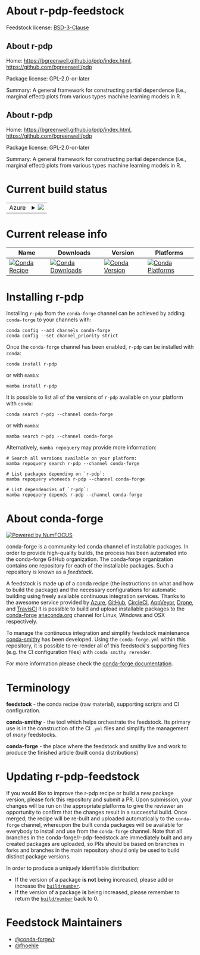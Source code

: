 About r-pdp-feedstock
=====================

Feedstock license: [BSD-3-Clause](https://github.com/conda-forge/r-pdp-feedstock/blob/main/LICENSE.txt)


About r-pdp
-----------

Home: https://bgreenwell.github.io/pdp/index.html, https://github.com/bgreenwell/pdp

Package license: GPL-2.0-or-later

Summary: A general framework for constructing partial dependence (i.e.,  marginal effect) plots from various types machine learning models in R.

About r-pdp
-----------

Home: https://bgreenwell.github.io/pdp/index.html, https://github.com/bgreenwell/pdp

Package license: GPL-2.0-or-later

Summary: A general framework for constructing partial dependence (i.e.,  marginal effect) plots from various types machine learning models in R.

Current build status
====================


<table>
    
  <tr>
    <td>Azure</td>
    <td>
      <details>
        <summary>
          <a href="https://dev.azure.com/conda-forge/feedstock-builds/_build/latest?definitionId=7155&branchName=main">
            <img src="https://dev.azure.com/conda-forge/feedstock-builds/_apis/build/status/r-pdp-feedstock?branchName=main">
          </a>
        </summary>
        <table>
          <thead><tr><th>Variant</th><th>Status</th></tr></thead>
          <tbody><tr>
              <td>linux_64_r_base4.2</td>
              <td>
                <a href="https://dev.azure.com/conda-forge/feedstock-builds/_build/latest?definitionId=7155&branchName=main">
                  <img src="https://dev.azure.com/conda-forge/feedstock-builds/_apis/build/status/r-pdp-feedstock?branchName=main&jobName=linux&configuration=linux%20linux_64_r_base4.2" alt="variant">
                </a>
              </td>
            </tr><tr>
              <td>linux_64_r_base4.3</td>
              <td>
                <a href="https://dev.azure.com/conda-forge/feedstock-builds/_build/latest?definitionId=7155&branchName=main">
                  <img src="https://dev.azure.com/conda-forge/feedstock-builds/_apis/build/status/r-pdp-feedstock?branchName=main&jobName=linux&configuration=linux%20linux_64_r_base4.3" alt="variant">
                </a>
              </td>
            </tr><tr>
              <td>osx_64_r_base4.2</td>
              <td>
                <a href="https://dev.azure.com/conda-forge/feedstock-builds/_build/latest?definitionId=7155&branchName=main">
                  <img src="https://dev.azure.com/conda-forge/feedstock-builds/_apis/build/status/r-pdp-feedstock?branchName=main&jobName=osx&configuration=osx%20osx_64_r_base4.2" alt="variant">
                </a>
              </td>
            </tr><tr>
              <td>osx_64_r_base4.3</td>
              <td>
                <a href="https://dev.azure.com/conda-forge/feedstock-builds/_build/latest?definitionId=7155&branchName=main">
                  <img src="https://dev.azure.com/conda-forge/feedstock-builds/_apis/build/status/r-pdp-feedstock?branchName=main&jobName=osx&configuration=osx%20osx_64_r_base4.3" alt="variant">
                </a>
              </td>
            </tr><tr>
              <td>osx_arm64_r_base4.2</td>
              <td>
                <a href="https://dev.azure.com/conda-forge/feedstock-builds/_build/latest?definitionId=7155&branchName=main">
                  <img src="https://dev.azure.com/conda-forge/feedstock-builds/_apis/build/status/r-pdp-feedstock?branchName=main&jobName=osx&configuration=osx%20osx_arm64_r_base4.2" alt="variant">
                </a>
              </td>
            </tr><tr>
              <td>osx_arm64_r_base4.3</td>
              <td>
                <a href="https://dev.azure.com/conda-forge/feedstock-builds/_build/latest?definitionId=7155&branchName=main">
                  <img src="https://dev.azure.com/conda-forge/feedstock-builds/_apis/build/status/r-pdp-feedstock?branchName=main&jobName=osx&configuration=osx%20osx_arm64_r_base4.3" alt="variant">
                </a>
              </td>
            </tr><tr>
              <td>win_64</td>
              <td>
                <a href="https://dev.azure.com/conda-forge/feedstock-builds/_build/latest?definitionId=7155&branchName=main">
                  <img src="https://dev.azure.com/conda-forge/feedstock-builds/_apis/build/status/r-pdp-feedstock?branchName=main&jobName=win&configuration=win%20win_64_" alt="variant">
                </a>
              </td>
            </tr>
          </tbody>
        </table>
      </details>
    </td>
  </tr>
</table>

Current release info
====================

| Name | Downloads | Version | Platforms |
| --- | --- | --- | --- |
| [![Conda Recipe](https://img.shields.io/badge/recipe-r--pdp-green.svg)](https://anaconda.org/conda-forge/r-pdp) | [![Conda Downloads](https://img.shields.io/conda/dn/conda-forge/r-pdp.svg)](https://anaconda.org/conda-forge/r-pdp) | [![Conda Version](https://img.shields.io/conda/vn/conda-forge/r-pdp.svg)](https://anaconda.org/conda-forge/r-pdp) | [![Conda Platforms](https://img.shields.io/conda/pn/conda-forge/r-pdp.svg)](https://anaconda.org/conda-forge/r-pdp) |

Installing r-pdp
================

Installing `r-pdp` from the `conda-forge` channel can be achieved by adding `conda-forge` to your channels with:

```
conda config --add channels conda-forge
conda config --set channel_priority strict
```

Once the `conda-forge` channel has been enabled, `r-pdp` can be installed with `conda`:

```
conda install r-pdp
```

or with `mamba`:

```
mamba install r-pdp
```

It is possible to list all of the versions of `r-pdp` available on your platform with `conda`:

```
conda search r-pdp --channel conda-forge
```

or with `mamba`:

```
mamba search r-pdp --channel conda-forge
```

Alternatively, `mamba repoquery` may provide more information:

```
# Search all versions available on your platform:
mamba repoquery search r-pdp --channel conda-forge

# List packages depending on `r-pdp`:
mamba repoquery whoneeds r-pdp --channel conda-forge

# List dependencies of `r-pdp`:
mamba repoquery depends r-pdp --channel conda-forge
```


About conda-forge
=================

[![Powered by
NumFOCUS](https://img.shields.io/badge/powered%20by-NumFOCUS-orange.svg?style=flat&colorA=E1523D&colorB=007D8A)](https://numfocus.org)

conda-forge is a community-led conda channel of installable packages.
In order to provide high-quality builds, the process has been automated into the
conda-forge GitHub organization. The conda-forge organization contains one repository
for each of the installable packages. Such a repository is known as a *feedstock*.

A feedstock is made up of a conda recipe (the instructions on what and how to build
the package) and the necessary configurations for automatic building using freely
available continuous integration services. Thanks to the awesome service provided by
[Azure](https://azure.microsoft.com/en-us/services/devops/), [GitHub](https://github.com/),
[CircleCI](https://circleci.com/), [AppVeyor](https://www.appveyor.com/),
[Drone](https://cloud.drone.io/welcome), and [TravisCI](https://travis-ci.com/)
it is possible to build and upload installable packages to the
[conda-forge](https://anaconda.org/conda-forge) [anaconda.org](https://anaconda.org/)
channel for Linux, Windows and OSX respectively.

To manage the continuous integration and simplify feedstock maintenance
[conda-smithy](https://github.com/conda-forge/conda-smithy) has been developed.
Using the ``conda-forge.yml`` within this repository, it is possible to re-render all of
this feedstock's supporting files (e.g. the CI configuration files) with ``conda smithy rerender``.

For more information please check the [conda-forge documentation](https://conda-forge.org/docs/).

Terminology
===========

**feedstock** - the conda recipe (raw material), supporting scripts and CI configuration.

**conda-smithy** - the tool which helps orchestrate the feedstock.
                   Its primary use is in the construction of the CI ``.yml`` files
                   and simplify the management of *many* feedstocks.

**conda-forge** - the place where the feedstock and smithy live and work to
                  produce the finished article (built conda distributions)


Updating r-pdp-feedstock
========================

If you would like to improve the r-pdp recipe or build a new
package version, please fork this repository and submit a PR. Upon submission,
your changes will be run on the appropriate platforms to give the reviewer an
opportunity to confirm that the changes result in a successful build. Once
merged, the recipe will be re-built and uploaded automatically to the
`conda-forge` channel, whereupon the built conda packages will be available for
everybody to install and use from the `conda-forge` channel.
Note that all branches in the conda-forge/r-pdp-feedstock are
immediately built and any created packages are uploaded, so PRs should be based
on branches in forks and branches in the main repository should only be used to
build distinct package versions.

In order to produce a uniquely identifiable distribution:
 * If the version of a package **is not** being increased, please add or increase
   the [``build/number``](https://docs.conda.io/projects/conda-build/en/latest/resources/define-metadata.html#build-number-and-string).
 * If the version of a package **is** being increased, please remember to return
   the [``build/number``](https://docs.conda.io/projects/conda-build/en/latest/resources/define-metadata.html#build-number-and-string)
   back to 0.

Feedstock Maintainers
=====================

* [@conda-forge/r](https://github.com/conda-forge/r/)
* [@fhoehle](https://github.com/fhoehle/)

